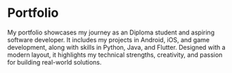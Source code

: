 # Portfolio
My portfolio showcases my journey as an Diploma student and aspiring software developer. It includes my projects in Android, iOS, and game development, along with skills in Python, Java, and Flutter. Designed with a modern layout, it highlights my technical strengths, creativity, and passion for building real-world solutions.
